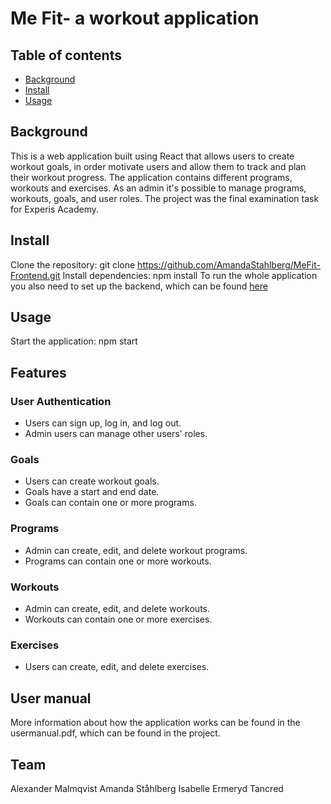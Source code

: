 # Me Fit- a workout application
## Table of contents

- [Background](#background)
- [Install](#install)
- [Usage](#install)


## Background

This is a web application built using React that allows users to create workout goals, in order motivate users and allow them to track and plan their workout progress. The application contains different programs, workouts and exercises. As an admin it's possible to manage programs, workouts, goals, and user roles. The project was the final examination task for Experis Academy.

## Install

Clone the repository: git clone https://github.com/AmandaStahlberg/MeFit-Frontend.git
Install dependencies: npm install
To run the whole application you also need to set up the backend, which can be found [here](https://github.com/malmz90/Data_Persistence_and_Access.git) 

## Usage

Start the application: npm start

## Features
### User Authentication
- Users can sign up, log in, and log out.
- Admin users can manage other users' roles.
### Goals
- Users can create workout goals.
- Goals have a start and end date.
- Goals can contain one or more programs.
### Programs
- Admin can create, edit, and delete workout programs.
- Programs can contain one or more workouts.
### Workouts
- Admin can create, edit, and delete workouts.
- Workouts can contain one or more exercises.
### Exercises
- Users can create, edit, and delete exercises.

## User manual
More information about how the application works can be found in the usermanual.pdf, which can be found in the project.

## Team
Alexander Malmqvist
Amanda Ståhlberg
Isabelle Ermeryd Tancred
